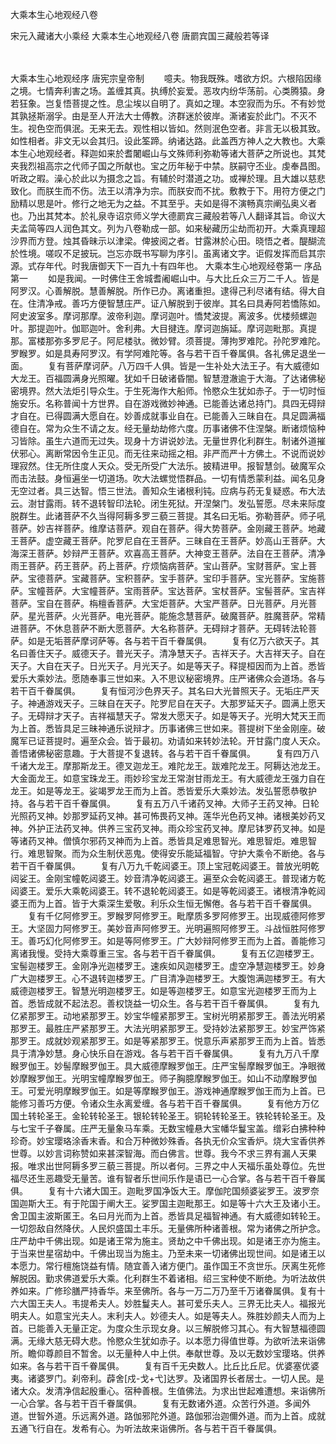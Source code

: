 <!-- { "loadSidebar": true } -->
大乘本生心地观经八卷


宋元入藏诸大小乘经
大乘本生心地观经八卷
唐罽宾国三藏般若等译


　　

大乘本生心地观经序
唐宪宗皇帝制
　　噫夫。物我既殊。嗜欲方炽。六根陷因缘之境。七情奔利害之场。盖缠其真。执缚於妄爱。恶攻内纷华荡前。心类腾猿。身若狂象。岂复悟菩提之性。息尘埃以自明了。真如之理。本空寂而为乐。不有妙觉其孰拯斯溺孚。由是至人开法大士傅教。济群迷於彼岸。澌诸妄於此门。不灭不生。视色空而俱泯。无来无去。观性相以皆如。然则泯色空者。非言无以极其致。如性相者。非文无以会其归。设此筌蹄。纳诸达路。此盖西方神人之大教也。大乘本生心地观经者。释迦如来於耆闍崛山与文殊师利弥勒等诸大菩萨之所说也。其梵夹我烈祖高宗之代师子国之所献也。宝之历年秘于中禁。朕嗣守丕业。虔奉昌图。听政之暇。澡心於此以为摄念之旨。有辅於时潜道之功。或禅於理。且大雄以慈悲致化。而朕生而不伤。法王以清净为宗。而朕安而不扰。敷教于下。用符方便之门励精以思是叶。修行之地无为之益。不其至乎。夫如是得不演畅真宗阐弘奥义者也。乃出其梵本。於礼泉寺诏京师义学大德罽宾三藏般若等八人翻译其旨。命议大夫孟简等四人润色其文。列为八卷勒成一部。如来秘藏历尘劫而初开。大乘真理超沙界而方登。烛其昏昧示以津梁。俾披阅之者。甘露淋於心田。晓悟之者。醍醐流於性境。嗟叹不足披玩。岂忘亦既书写聊为序引。虽离诸文字。讵假发挥而启其宗源。式存年代。时我唐御天下一百九十有四年也。
大乘本生心地观经卷第一
序品第一
　　如是我闻。一时佛住王舍城耆阇崛山中。与大比丘众三万二千人。皆是阿罗汉。心善解脱。慧善解脱。所作已办。离诸重担。逮得己利尽诸有结。得大自在。住清净戒。善巧方便智慧庄严。证八解脱到于彼岸。其名曰具寿阿若憍陈如。阿史波室多。摩诃那摩。波帝利迦。摩诃迦叶。憍梵波提。离波多。优楼频螺迦叶。那提迦叶。伽耶迦叶。舍利弗。大目揵连。摩诃迦旃延。摩诃迦毗那。真提那。富楼那弥多罗尼子。阿尼楼驮。微妙臂。须菩提。薄拘罗难陀。孙陀罗难陀。罗睺罗。如是具寿阿罗汉。有学阿难陀等。各与若干百千眷属俱。各礼佛足退坐一面。
　　复有菩萨摩诃萨。八万四千人俱。皆是一生补处大法王子。有大威德如大龙王。百福圆满身光照曜。犹如千日破诸昏闇。智慧澄澈逾于大海。了达诸佛秘密境界。然大法炬引导众生。于生死海作大船师。怜愍众生犹如赤子。于一切时恒施安乐。名称普闻十方世界。自在游戏微妙神通。已能善达诸总持门。具四无碍辩才自在。已得圆满大愿自在。妙善成就事业自在。已能善入三昧自在。具足圆满福德自在。常为众生不请之友。经无量劫劫修六度。历事诸佛不住涅槃。断诸烦恼种习皆除。虽生六道而无过失。现身十方讲说妙法。无量世界化利群生。制诸外道摧伏邪心。离断常因令生正见。而无往来动摇之相。非严而严十方佛土。不说而说妙理寂然。住无所住度人天众。受无所受广大法乐。披精进甲。报智慧剑。破魔军众而击法鼓。身恒遍坐一切道场。吹大法螺觉悟群品。一切有情悉蒙利益。闻名见身无空过者。具三达智。悟三世法。善知众生诸根利钝。应病与药无复疑惑。布大法云。澍甘露雨。转不退转智印法轮。闭生死狱。开涅槃门。发弘誓愿。尽未来际度脱群生。此诸菩萨不久当得阿耨多罗三藐三菩提。其名曰无垢。弥勒菩萨。师子吼菩萨。妙吉祥菩萨。维摩诘菩萨。观自在菩萨。得大势菩萨。金刚藏王菩萨。地藏王菩萨。虚空藏王菩萨。陀罗尼自在王菩萨。三昧自在王菩萨。妙高山王菩萨。大海深王菩萨。妙辩严王菩萨。欢喜高王菩萨。大神变王菩萨。法自在王菩萨。清净雨王菩萨。药王菩萨。药上菩萨。疗烦恼病菩萨。宝山菩萨。宝财菩萨。宝上菩萨。宝德菩萨。宝藏菩萨。宝积菩萨。宝手菩萨。宝印手菩萨。宝光菩萨。宝施菩萨。宝幢菩萨。大宝幢菩萨。宝雨菩萨。宝达菩萨。宝杖菩萨。宝髻菩萨。宝吉祥菩萨。宝自在菩萨。栴檀香菩萨。大宝炬菩萨。大宝严菩萨。日光菩萨。月光菩萨。星光菩萨。火光菩萨。电光菩萨。能施念慧菩萨。破魔菩萨。胜魔菩萨。常精进菩萨。不休息菩萨不断大愿菩萨。大名称菩萨。无碍辩才菩萨。无碍转法轮菩萨。如是无垢菩萨摩诃萨等。各与若干百千眷属俱。
　　复有亿万六欲天子。其名曰善住天子。威德天子。普光天子。清净慧天子。吉祥天子。大吉祥天子。自在天子。大自在天子。日光天子。月光天子。如是等天子。释提桓因而为上首。悉皆爱乐大乘妙法。愿随奉事三世如来。入不思议秘密境界。庄严诸佛众会道场。各与若干百千眷属俱。
　　复有恒河沙色界天子。其名曰大光普照天子。无垢庄严天子。神通游戏天子。三昧自在天子。陀罗尼自在天子。大那罗延天子。圆满上愿天子。无碍辩才天子。吉祥福慧天子。常发大愿天子。如是等天子。光明大梵天王而为上首。悉皆具足三昧神通乐说辩才。历事诸佛三世如来。菩提树下坐金刚座。破魔军已证菩提时。遍至众会。皆于最初。劝请如来转妙法轮。开甘露门度人天众。善悟诸佛秘密意趣。于大菩提不复退转。各与若干百千眷属俱。
　　复有四万八千诸大龙王。摩那斯龙王。德叉迦龙王。难陀龙王。跋难陀龙王。阿耨达池龙王。大金面龙王。如意宝珠龙王。雨妙珍宝龙王常澍甘雨龙王。有大威德龙王强力自在龙王。如是等龙王。娑竭罗龙王而为上首。悉皆爱乐大乘妙法。发弘誓愿恭敬护持。各与若干百千眷属俱。
　　复有五万八千诸药叉神。大师子王药叉神。日轮光照药叉神。妙那罗延药叉神。甚可怖畏药叉神。莲华光色药叉神。诸根美妙药叉神。外护正法药叉神。供养三宝药叉神。雨众珍宝药叉神。摩尼钵罗药叉神。如是等诸药叉神。僧慎尔邪药叉神而为上首。悉皆具足难思智光。难思智炬。难思智行。难思智聚。而为众生制伏恶鬼。使得安乐能延福智。守护大乘令不断绝。各与若干百千眷属俱。
　　复有八万九千乾闼婆王。顶上宝冠乾闼婆王。普放光明乾闼娑王。金刚宝幢乾闼婆王。妙音清净乾闼婆王。遍至众会乾闼婆王。普现诸方乾闼婆王。爱乐大乘乾闼婆王。转不退轮乾闼婆王。如是等乾闼婆王。诸根清净乾闼婆王而为上首。皆于大乘深生爱敬。利乐众生恒无懈倦。各与若干百千眷属俱。
　　复有千亿阿修罗王。罗睺罗阿修罗王。毗摩质多罗阿修罗王。出现威德阿修罗王。大坚固力阿修罗王。美妙音声阿修罗王。光明遍照阿修罗王。斗战恒胜阿修罗王。善巧幻化阿修罗王。如是等阿修罗王。广大妙辩阿修罗王而为上首。善能修习离诸我慢。受持大乘尊重三宝。各与若干百千眷属俱。
　　复有五亿迦楼罗王。宝髻迦楼罗王。金刚净光迦楼罗王。速疾如风迦楼罗王。虚空净慧迦楼罗王。妙身广大迦楼罗王。心不退转迦楼罗王。广目清净迦楼罗王。大腹饱满迦楼罗王。有大威德迦楼罗王。智慧光明迦楼罗王。如是等迦楼罗王。如意宝光迦楼罗王而为上首。悉皆成就不起法忍。善权饶益一切众生。各与若干百千眷属俱。
　　复有九亿紧那罗王。动地紧那罗王。妙宝华幢紧那罗王。宝树光明紧那罗王。善法光明紧那罗王。最胜庄严紧那罗王。大法光明紧那罗王。受持妙法紧那罗王。妙宝严饰紧那罗王。成就妙观紧那罗王。如是等紧那罗王。悦意乐声紧那罗王而为上首。皆悉具于清净妙慧。身心快乐自在游戏。各与若干百千眷属俱。
　　复有九万八千摩睺罗伽王。妙髻摩睺罗伽王。具大威德摩睺罗伽王。庄严宝髻摩睺罗伽王。净眼微妙摩睺罗伽王。光明宝幢摩睺罗伽王。师子胸臆摩睺罗伽王。如山不动摩睺罗伽王。可爱光明摩睺罗伽王。如是等摩睺罗伽王。游戏神通摩睺罗伽王而为上首。已能修习善巧方便。令诸众生永离爱缠。各与若干百千眷属俱。
　　复有他方万亿国土转轮圣王。金轮转轮圣王。银轮转轮圣王。铜轮转轮圣王。铁轮转轮圣王。及与七宝千子眷属。庄严无量象马车乘。无数宝幢悬大宝幡华鬘宝盖。缯彩白拂种种珍奇。妙宝璎珞涂香末香。和合万种微妙殊香。各执无价众宝香炉。烧大宝香供养世尊。以妙言词称赞如来甚深智海。而白佛言。世尊。我今不求三界有漏人天果报。唯求出世阿耨多罗三藐三菩提。所以者何。三界之中人天福乐虽处尊位。先世福尽还生恶趣受无量苦。谁有智者乐世间乐作是语已一心合掌。各与若干百千眷属俱。
　　复有十六诸大国王。迦毗罗国净饭大王。摩伽陀国频婆娑罗王。波罗奈国迦斯大王。有于陀国于阐大王。娑罗国主迦毗那王。如是等十六大王及诸小王。舍卫国主波斯匿王。名曰月光而为上首。悉皆具足福智神通。有大威德如转轮王。一切怨敌自然降伏。人民炽盛国土丰乐。无量佛所种诸善根。常为诸佛之所护念。庄严劫中千佛出现。如是诸王常为施主。贤劫之中千佛出现。如是诸王亦为施主。于当来世星宿劫中。千佛出现当为施主。乃至未来一切诸佛出现世间。如是诸王以本愿力。常行檀施饶益有情。随宜善入诸方便门。虽作国王不贪世乐。厌离生死修解脱因。勤求佛道爱乐大乘。化利群生不着诸相。绍三宝种使不断绝。为听法故供养如来。广修珍膳严持香华。来至佛所。各与一万二万乃至千万诸眷属俱。复有十六大国王夫人。韦提希夫人。妙胜鬘夫人。甚可爱乐夫人。三界无比夫人。福报光明夫人。如意宝光夫人。末利夫人。妙德夫人。如是等夫人。殊胜妙颜夫人而为上首。已能善入无量正定。为度众生示现女身。以三解脱修习其心。有大智慧福德圆满。无缘大慈无碍大悲。怜愍众生犹如赤子。以本愿力得值世尊。为欲听法来诣佛所。瞻仰尊颜目不暂舍。以无量种人中上供。奉献世尊。及以无数妙宝璎珞。供养如来。各与若干百千眷属俱。
　　复有百千无央数人。比丘比丘尼。优婆塞优婆夷。诸婆罗门。刹帝利。薜舍[戍-戈+弋]达罗。及诸国界长者居士。一切人民。是诸大众。发清净信起殷重心。宿种善根。生值佛法。为求出世起难遭想。来诣佛所一心合掌。各与若干百千眷属俱。
　　复有无数诸外道。众苦行外道。多闻外道。世智外道。乐远离外道。路伽邪陀外道。路伽邪治迦儞外道。而为上首。成就五通飞行自在。发希有心。为听法故来诣佛所。各与若干百千眷属俱。
